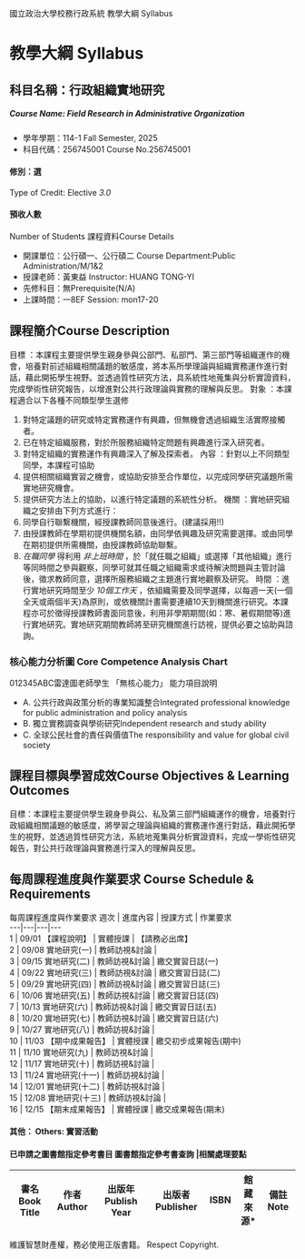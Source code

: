 國立政治大學校務行政系統 教學大綱 Syllabus
# 教學大綱 Syllabus
##  科目名稱：行政組織實地研究 
#####  Course Name: Field Research in Administrative Organization
  * 學年學期：114-1 Fall Semester, 2025 
  * 科目代碼：256745001 Course No.256745001
#### 修別：選
Type of Credit: Elective 
_3.0_
#### 預收人數
Number of Students
課程資料Course Details
  * 開課單位：公行碩一、公行碩二 Course Department:Public Administration/M/1&2 
  * 授課老師：黃東益 Instructor: HUANG TONG-YI 
  * 先修科目：無Prerequisite(N/A)
  * 上課時間：一8EF Session: mon17-20
##  課程簡介Course Description
目標 ：本課程主要提供學生親身參與公部門、私部門、第三部門等組織運作的機會，培養對前述組織相關議題的敏感度，將本系所學理論與組織實務運作進行對話，藉此開拓學生視野。並透過質性研究方法，具系統性地蒐集與分析實證資料，完成學術性研究報告，以增進對公共行政理論與實務的理解與反思。
對象 ：本課程適合以下各種不同類型學生選修
  1. 對特定議題的研究或特定實務運作有興趣，但無機會透過組織生活實際接觸者。
  2. 已在特定組織服務，對於所服務組織特定問題有興趣進行深入研究者。
  3. 對特定組織的實務運作有興趣深入了解及探索者。
內容 ：針對以上不同類型同學，本課程可協助
  1. 提供相關組織實習之機會，或協助安排至合作單位，以完成同學研究議題所需實地研究機會。
  2. 提供研究方法上的協助，以進行特定議題的系統性分析。
機關 ：實地研究組織之安排由下列方式進行：
  1. 同學自行聯繫機關，經授課教師同意後進行。(建議採用!!)
  2. 由授課教師在學期初提供機關名額，由同學依興趣及研究需要選擇。或由同學在期初提供所需機關，由授課教師協助聯繫。
  3. _在職同學_ 得利用 _非上班時間_ ，於「就任職之組織」或選擇「其他組織」進行等同時間之參與觀察，同學可就其任職之組織需求或待解決問題與主管討論後，徵求教師同意，選擇所服務組織之主題進行實地觀察及研究。
時間 ：進行實地研究時間至少 _10個工作天_ ，依組織需要及同學選擇，以每週一天(一個全天或兩個半天)為原則，或依機關計畫需要連續10天到機關進行研究。本課程亦可於徵得授課教師書面同意後，利用非學期期間(如：寒、暑假期間等)進行實地研究。實地研究期間教師將至研究機關進行訪視，提供必要之協助與諮詢。
###  核心能力分析圖 Core Competence Analysis Chart
012345ABC雷達圖老師學生
「無核心能力」 
能力項目說明
  * A. 公共行政與政策分析的專業知識整合Integrated professional knowledge for public administration and policy analysis
  * B. 獨立實務調查與學術研究Independent research and study ability
  * C. 全球公民社會的責任與價值The responsibility and value for global civil society
##  課程目標與學習成效Course Objectives & Learning Outcomes 
目標：本課程主要提供學生親身參與公、私及第三部門組織運作的機會，培養對行政組織相關議題的敏感度，將學習之理論與組織的實務運作進行對話，藉此開拓學生的視野，並透過質性研究方法，系統地蒐集與分析實證資料，完成一學術性研究報告，對公共行政理論與實務進行深入的理解與反思。
##  每周課程進度與作業要求 Course Schedule & Requirements
每周課程進度與作業要求
週次 | 進度內容 | 授課方式 | 作業要求  
---|---|---|---  
1 |  09/01 【課程說明】 | 實體授課 |  【請務必出席】  
2 |  09/08 實地研究(一) | 教師訪視&討論 |   
3 |  09/15 實地研究(二) | 教師訪視&討論 |  繳交實習日誌(一)  
4 |  09/22 實地研究(三) | 教師訪視&討論 |  繳交實習日誌(二)  
5 |  09/29 實地研究(四) | 教師訪視&討論 |  繳交實習日誌(三)  
6 |  10/06 實地研究(五) | 教師訪視&討論 |  繳交實習日誌(四)  
7 |  10/13 實地研究(六) | 教師訪視&討論 |  繳交實習日誌(五)  
8 |  10/20 實地研究(七) | 教師訪視&討論 |  繳交實習日誌(六)  
9 |  10/27 實地研究(八) | 教師訪視&討論 |   
10 |  11/03 【期中成果報告】 | 實體授課 |  繳交初步成果報告(期中)  
11 |  11/10 實地研究(九) | 教師訪視&討論 |   
12 |  11/17 實地研究(十) | 教師訪視&討論 |   
13 |  11/24 實地研究(十一) | 教師訪視&討論 |   
14 |  12/01 實地研究(十二) | 教師訪視&討論 |   
15 |  12/08 實地研究(十三) | 教師訪視&討論 |   
16 |  12/15 【期末成果報告】 |  實體授課 |  繳交成果報告(期末)  
####  其他： Others: 實習活動 
####  已申請之圖書館指定參考書目  圖書館指定參考書查詢 |相關處理要點
書名 Book Title |  作者 Author |  出版年 Publish Year |  出版者 Publisher |  ISBN  |  館藏來源* |  備註 Note  
---|---|---|---|---|---|---  
維護智慧財產權，務必使用正版書籍。 Respect Copyright.
